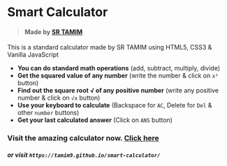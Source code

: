 # Smart Calculator
> #### Made by [SR TAMIM](https://sr-tamim.vercel.app)


This is a standard calculator made by SR TAMIM using HTML5, CSS3 &amp; Vanilla JavaScript

- **You can do standard math operations** (add, subtract, multiply, divide)
- **Get the squared value of any number** (write the number &amp; click on `x²` button)
- **Find out the square root √ of any positive number** (write any positive number &amp; click on `√x` button)
- **Use your keyboard to calculate** (Backspace for `AC`, Delete for `Del` &amp; other `number` buttons)
- **Get your last calculated answer** (Click on `ANS` button)

### Visit the amazing calculator now. [Click here](https://tamim9.github.io/smart-calculator/) 
##### or visit `https://tamim9.github.io/smart-calculator/`
